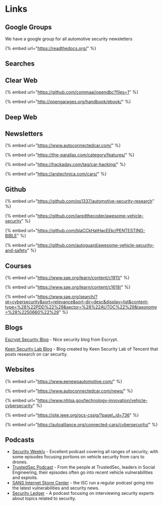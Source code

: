# Links

## Google Groups



We have a google group for all automotive security newsletters

{% embed url="https://readthedocs.org/" %}





## Searches

## Clear Web

{% embed url="https://github.com/commaai/opendbc?files=1" %}

{% embed url="http://opengarages.org/handbook/ebook/" %}





## Deep Web





## Newsletters

{% embed url="https://www.autoconnectedcar.com/" %}

{% embed url="https://the-parallax.com/category/features/" %}

{% embed url="https://hackaday.com/tag/car-hacking/" %}

{% embed url="https://arstechnica.com/cars/" %}

## Github  

{% embed url="https://github.com/ps1337/automotive-security-research" %}

{% embed url="https://github.com/jaredthecoder/awesome-vehicle-security" %}

{% embed url="https://github.com/blaCCkHatHacEEkr/PENTESTING-BIBLE" %}

{% embed url="https://github.com/autoguard/awesome-vehicle-security-and-safety" %}



## Courses 

{% embed url="https://www.sae.org/learn/content/c1911/" %}

{% embed url="https://www.sae.org/learn/content/c1619/" %}

{% embed url="https://www.sae.org/search/?qt=cybersecurity&sort=relevance&sort-dir=desc&display=list&content-type=%28%22PDD%22%29&sector=%28%22AUTOC%22%29&taxonomy=%28%2250660%22%29" %}



## Blogs 

[Escrypt Security Blog](https://securitybyescrypt.com/) - Nice security blog from Escrypt. 

[Keen Security Lab Blog](http://keenlab.tencent.com/en/) - Blog created by Keen Security Lab of Tencent that posts research on car security.

## Websites 

{% embed url="https://www.eenewsautomotive.com/" %}

{% embed url="https://www.autoconnectedcar.com/news/" %}

{% embed url="https://www.nhtsa.gov/technology-innovation/vehicle-cybersecurity" %}

{% embed url="https://site.ieee.org/ocs-cssig/?page\_id=736" %}

{% embed url="https://autoalliance.org/connected-cars/cybersecurity/" %}



## Podcasts

* [Security Weekly](http://securityweekly.com/) - Excellent podcast covering all ranges of security, with some episodes focusing portions on vehicle security from cars to drones.
* [TrustedSec Podcast](https://www.trustedsec.com/podcast/) - From the people at TrustedSec, leaders in Social Engineering, their episodes often go into recent vehicle vulnerabilities and exploits.
* [SANS Internet Storm Center](https://isc.sans.edu/) - the ISC run a regular podcast going into the latest vulnerabilities and security news.
* [Security Ledger](https://soundcloud.com/securityledger) - A podcast focusing on interviewing security experts about topics related to security.

